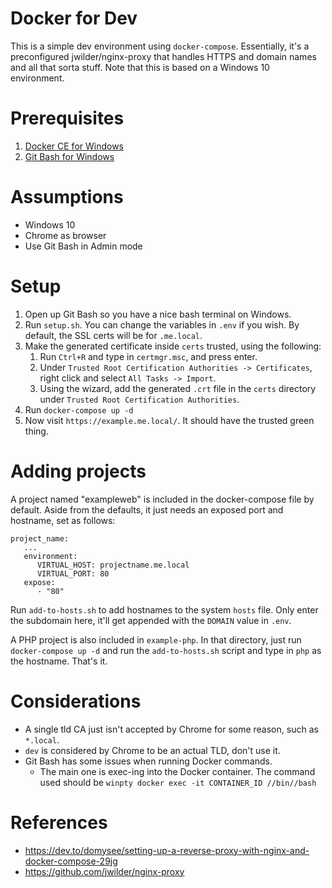 # Docker for Dev

This is a simple dev environment using `docker-compose`. Essentially, it's a preconfigured jwilder/nginx-proxy that handles HTTPS and domain names and all that sorta stuff. Note that this is based on a Windows 10 environment.

# Prerequisites

1. [Docker CE for Windows](https://docs.docker.com/docker-for-windows/install/)
2. [Git Bash for Windows](https://gitforwindows.org/)

# Assumptions
* Windows 10
* Chrome as browser
* Use Git Bash in Admin mode

# Setup

1. Open up Git Bash so you have a nice bash terminal on Windows.
2. Run `setup.sh`. You can change the variables in `.env` if you wish. By default, the SSL certs will be for `.me.local`.
3. Make the generated certificate inside `certs` trusted, using the following:
   1. Run `Ctrl+R` and type in `certmgr.msc`, and press enter.
   2. Under `Trusted Root Certification Authorities -> Certificates`, right click and select `All Tasks -> Import`.
   3. Using the wizard, add the generated `.crt` file in the `certs` directory under `Trusted Root Certification Authorities`.
4. Run `docker-compose up -d`
5. Now visit `https://example.me.local/`. It should have the trusted green thing.

# Adding projects
A project named "exampleweb" is included in the docker-compose file by default. Aside from the defaults, it just needs an exposed port and hostname, set as follows:

```
project_name:
   ...
   environment:
      VIRTUAL_HOST: projectname.me.local
      VIRTUAL_PORT: 80
   expose:
      - "80"
```

Run `add-to-hosts.sh` to add hostnames to the system `hosts` file. Only enter the subdomain here, it'll get appended with the `DOMAIN` value in `.env`.

A PHP project is also included in `example-php`. In that directory, just run `docker-compose up -d` and run the `add-to-hosts.sh` script and type in `php` as the hostname. That's it.

# Considerations
* A single tld CA just isn't accepted by Chrome for some reason, such as `*.local`.
* `dev` is considered by Chrome to be an actual TLD, don't use it.
* Git Bash has some issues when running Docker commands.
  * The main one is exec-ing into the Docker container. The command used should be `winpty docker exec -it CONTAINER_ID //bin//bash`

# References
* https://dev.to/domysee/setting-up-a-reverse-proxy-with-nginx-and-docker-compose-29jg
* https://github.com/jwilder/nginx-proxy
